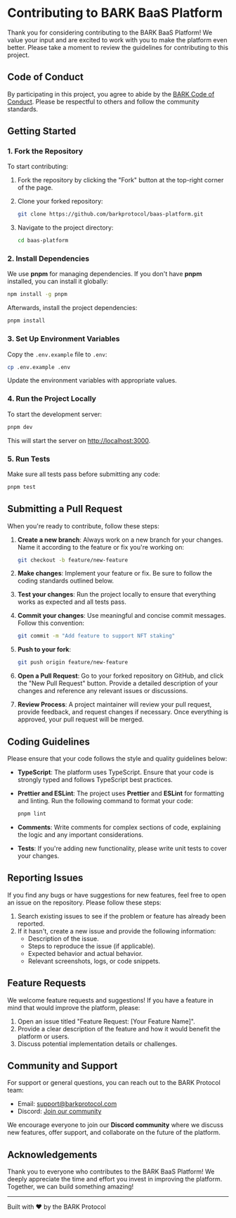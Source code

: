 # Contributing to BARK BaaS Platform

Thank you for considering contributing to the BARK BaaS Platform! We value your input and are excited to work with you to make the platform even better. Please take a moment to review the guidelines for contributing to this project.

## Code of Conduct

By participating in this project, you agree to abide by the [BARK Code of Conduct](./CODE_OF_CONDUCT.md). Please be respectful to others and follow the community standards.

## Getting Started

### 1. Fork the Repository

To start contributing:

1. Fork the repository by clicking the "Fork" button at the top-right corner of the page.
2. Clone your forked repository:

   ```bash
   git clone https://github.com/barkprotocol/baas-platform.git
   ```

3. Navigate to the project directory:

   ```bash
   cd baas-platform
   ```

### 2. Install Dependencies

We use **pnpm** for managing dependencies. If you don't have **pnpm** installed, you can install it globally:

```bash
npm install -g pnpm
```

Afterwards, install the project dependencies:

```bash
pnpm install
```

### 3. Set Up Environment Variables

Copy the `.env.example` file to `.env`:

```bash
cp .env.example .env
```

Update the environment variables with appropriate values.

### 4. Run the Project Locally

To start the development server:

```bash
pnpm dev
```

This will start the server on [http://localhost:3000](http://localhost:3000).

### 5. Run Tests

Make sure all tests pass before submitting any code:

```bash
pnpm test
```

## Submitting a Pull Request

When you're ready to contribute, follow these steps:

1. **Create a new branch**: Always work on a new branch for your changes. Name it according to the feature or fix you're working on:

   ```bash
   git checkout -b feature/new-feature
   ```

2. **Make changes**: Implement your feature or fix. Be sure to follow the coding standards outlined below.

3. **Test your changes**: Run the project locally to ensure that everything works as expected and all tests pass.

4. **Commit your changes**: Use meaningful and concise commit messages. Follow this convention:

   ```bash
   git commit -m "Add feature to support NFT staking"
   ```

5. **Push to your fork**:

   ```bash
   git push origin feature/new-feature
   ```

6. **Open a Pull Request**: Go to your forked repository on GitHub, and click the "New Pull Request" button. Provide a detailed description of your changes and reference any relevant issues or discussions.

7. **Review Process**: A project maintainer will review your pull request, provide feedback, and request changes if necessary. Once everything is approved, your pull request will be merged.

## Coding Guidelines

Please ensure that your code follows the style and quality guidelines below:

- **TypeScript**: The platform uses TypeScript. Ensure that your code is strongly typed and follows TypeScript best practices.
- **Prettier and ESLint**: The project uses **Prettier** and **ESLint** for formatting and linting. Run the following command to format your code:

  ```bash
  pnpm lint
  ```

- **Comments**: Write comments for complex sections of code, explaining the logic and any important considerations.
- **Tests**: If you're adding new functionality, please write unit tests to cover your changes.

## Reporting Issues

If you find any bugs or have suggestions for new features, feel free to open an issue on the repository. Please follow these steps:

1. Search existing issues to see if the problem or feature has already been reported.
2. If it hasn't, create a new issue and provide the following information:
   - Description of the issue.
   - Steps to reproduce the issue (if applicable).
   - Expected behavior and actual behavior.
   - Relevant screenshots, logs, or code snippets.

## Feature Requests

We welcome feature requests and suggestions! If you have a feature in mind that would improve the platform, please:

1. Open an issue titled "Feature Request: [Your Feature Name]".
2. Provide a clear description of the feature and how it would benefit the platform or users.
3. Discuss potential implementation details or challenges.

## Community and Support

For support or general questions, you can reach out to the BARK Protocol team:

- Email: [support@barkprotocol.com](mailto:support@barkprotocol.com)
- Discord: [Join our community](https://discord.gg/barkprotocol)

We encourage everyone to join our **Discord community** where we discuss new features, offer support, and collaborate on the future of the platform.

## Acknowledgements

Thank you to everyone who contributes to the BARK BaaS Platform! We deeply appreciate the time and effort you invest in improving the platform. Together, we can build something amazing!

---

Built with ❤️ by the BARK Protocol
```